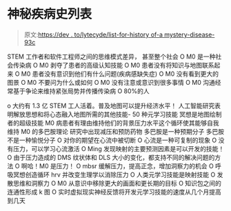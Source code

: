 # 神秘疾病史列表

> 原文:[https://dev . to/lytecyde/list-for-history of-a mystery-disease-93c](https://dev.to/lytecyde/list-for-the-history-of-a-mystery-illness-93c)

STEM 工作者和软件工程师之间的思维模式差异， 甚至整个社会
O M0 是一种社会传染病
O M0 剥夺了患者的高级认知技能
O M0 患者没有将知识与地图联系起来
O M0 患者没有意识到他们有什么问题(疾病感缺失症)
O M0 没有看到更大的图景
O M0 不要问为什么或如何
O M0 没有注意或意识到很多事情
O M0 沟通经常基于争论来维持紧张局势并传播传染病
O 80%的人

o 大约有 1.3 亿 STEM 工人活着。普及地图可以提升经济水平！
人工智能研究表明解放思想和将心态融入地图所需的其他技能- 50 种元学习技能
冥想是地图绘制者的超级技能
M0 病患者有理由维持他们的背景压力水平这个循环使其能够自我维持
M0 的多巴胺理论
研究中出现减压和预防药物
多巴胺是一种预期分子
多巴胺不是一种愉悦分子
O 对你的期望在心流中被切断
O 心流是一种可复制的现象
O 没有压力，可以学习心流激活
O Ming 发现映射的主要预测因素是可以开发的技能！
O 由于压力造成的 DMS 纹状体和 DLS 大小的变化，都支持不同的解决问题的方法
O 啊哈！M0 是压力！
O mbsr 缓解压力，提高正念，增加洞察力的机会
O 呼吸冥想创造循环 hrv 并改变生理学以消除压力
O 人类元学习技能是映射技能
O 发散思维和洞察力
O M0 从意识中移除更大的画面和更长期的目标
O 知识包之间的连通性形成 k 图
O 实时虚拟现实神经反馈将开发元学习技能的速度从几个月提高到几天